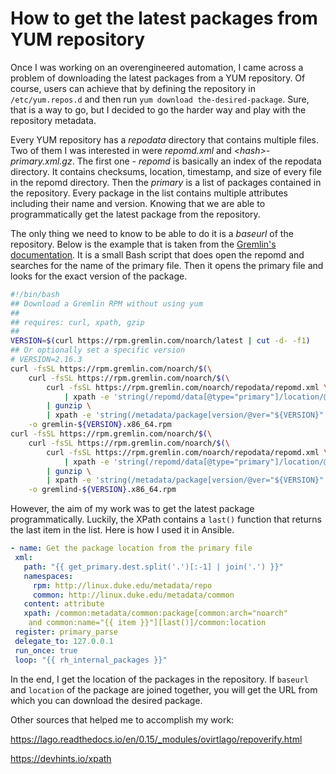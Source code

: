 # How to get the latest packages from YUM repository

Once I was working on an overengineered automation, I came across a problem of
downloading the latest packages from a YUM repository. Of course, users can
achieve that by defining the repository in `/etc/yum.repos.d` and then run
`yum download the-desired-package`. Sure, that is a way to go, but I decided to
go the harder way and play with the repository metadata.

Every YUM repository has a _repodata_ directory that contains multiple files.
Two of them I was interested in were _repomd.xml_ and _\<hash\>-primary.xml.gz_.
The first one - _repomd_ is basically an index of the repodata directory. It
contains checksums, location, timestamp, and size of every file in the repomd
directory. Then the _primary_ is a list of packages contained in the repository.
Every package in the list contains multiple attributes including their name and
version. Knowing that we are able to programmatically get the latest package
from the repository.

The only thing we need to know to be able to do it is a _baseurl_ of the
repository. Below is the example that is taken from the
[Gremlin's documentation](https://www.gremlin.com/docs/infrastructure-layer/updating-gremlin/).
It is a small Bash script that does open the repomd and searches for the name of
the primary file. Then it opens the primary file and looks for the exact version
of the package.

<!-- markdownlint-disable MD013 -->

```bash
#!/bin/bash
## Download a Gremlin RPM without using yum
##
## requires: curl, xpath, gzip
##
VERSION=$(curl https://rpm.gremlin.com/noarch/latest | cut -d- -f1)
## Or optionally set a specific version
# VERSION=2.16.3
curl -fsSL https://rpm.gremlin.com/noarch/$(\
    curl -fsSL https://rpm.gremlin.com/noarch/$(\
        curl -fsSL https://rpm.gremlin.com/noarch/repodata/repomd.xml \
            | xpath -e 'string(/repomd/data[@type="primary"]/location/@href)' 2>/dev/null) \
        | gunzip \
        | xpath -e 'string(/metadata/package[version/@ver="${VERSION}" and name="gremlin"][last()]/location/@href)' 2>/dev/null) \
    -o gremlin-${VERSION}.x86_64.rpm
curl -fsSL https://rpm.gremlin.com/noarch/$(\
    curl -fsSL https://rpm.gremlin.com/noarch/$(\
        curl -fsSL https://rpm.gremlin.com/noarch/repodata/repomd.xml \
            | xpath -e 'string(/repomd/data[@type="primary"]/location/@href)' 2>/dev/null) \
        | gunzip \
        | xpath -e 'string(/metadata/package[version/@ver="${VERSION}" and name="gremlind"][last()]/location/@href)' 2>/dev/null) \
    -o gremlind-${VERSION}.x86_64.rpm
```

<!-- markdownlint-enable MD013 -->

However, the aim of my work was to get the latest package programmatically.
Luckily, the XPath contains a `last()` function that returns the last item in
the list. Here is how I used it in Ansible.

```yaml
- name: Get the package location from the primary file
 xml:
   path: "{{ get_primary.dest.split('.')[:-1] | join('.') }}"
   namespaces:
     rpm: http://linux.duke.edu/metadata/repo
     common: http://linux.duke.edu/metadata/common
   content: attribute
   xpath: /common:metadata/common:package[common:arch="noarch"
    and common:name="{{ item }}"][last()]/common:location
 register: primary_parse
 delegate_to: 127.0.0.1
 run_once: true
 loop: "{{ rh_internal_packages }}"
```

In the end, I get the location of the packages in the repository. If `baseurl`
and `location` of the package are joined together, you will get the URL from
which you can download the desired package.

Other sources that helped me to accomplish my work:

<https://lago.readthedocs.io/en/0.15/_modules/ovirtlago/repoverify.html>

<https://devhints.io/xpath>

